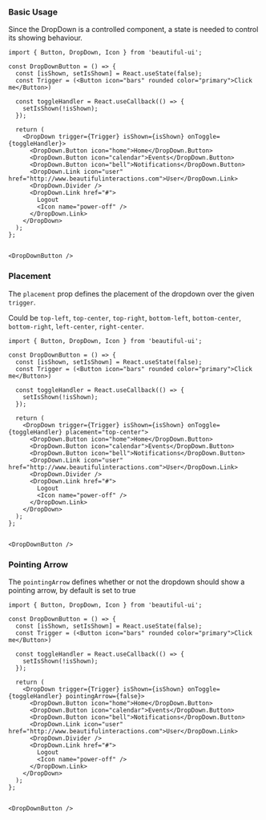 ### Basic Usage

Since the DropDown is a controlled component, a state is needed to control its showing behaviour.

```
import { Button, DropDown, Icon } from 'beautiful-ui'; 

const DropDownButton = () => {
  const [isShown, setIsShown] = React.useState(false); 
  const Trigger = (<Button icon="bars" rounded color="primary">Click me</Button>)
  
  const toggleHandler = React.useCallback(() => {
    setIsShown(!isShown);
  }); 
  
  return (
    <DropDown trigger={Trigger} isShown={isShown} onToggle={toggleHandler}>
      <DropDown.Button icon="home">Home</DropDown.Button>
      <DropDown.Button icon="calendar">Events</DropDown.Button>
      <DropDown.Button icon="bell">Notifications</DropDown.Button>
      <DropDown.Link icon="user" href="http://www.beautifulinteractions.com">User</DropDown.Link>
      <DropDown.Divider />
      <DropDown.Link href="#">
        Logout
        <Icon name="power-off" />
      </DropDown.Link>
    </DropDown>
  );
};


<DropDownButton />
```

### Placement

The `placement` prop defines the placement of the dropdown over the given `trigger`.

Could be `top-left`, `top-center`, `top-right`, `bottom-left`, `bottom-center`, `bottom-right`, `left-center`, `right-center`.

```
import { Button, DropDown, Icon } from 'beautiful-ui'; 

const DropDownButton = () => {
  const [isShown, setIsShown] = React.useState(false); 
  const Trigger = (<Button icon="bars" rounded color="primary">Click me</Button>)
  
  const toggleHandler = React.useCallback(() => {
    setIsShown(!isShown);
  }); 
  
  return (
    <DropDown trigger={Trigger} isShown={isShown} onToggle={toggleHandler} placement="top-center">
      <DropDown.Button icon="home">Home</DropDown.Button>
      <DropDown.Button icon="calendar">Events</DropDown.Button>
      <DropDown.Button icon="bell">Notifications</DropDown.Button>
      <DropDown.Link icon="user" href="http://www.beautifulinteractions.com">User</DropDown.Link>
      <DropDown.Divider />
      <DropDown.Link href="#">
        Logout
        <Icon name="power-off" />
      </DropDown.Link>
    </DropDown>
  );
};


<DropDownButton />
``` 

### Pointing Arrow

The `pointingArrow` defines whether or not the dropdown should show a pointing arrow, by default is set to true

```
import { Button, DropDown, Icon } from 'beautiful-ui'; 

const DropDownButton = () => {
  const [isShown, setIsShown] = React.useState(false); 
  const Trigger = (<Button icon="bars" rounded color="primary">Click me</Button>)
  
  const toggleHandler = React.useCallback(() => {
    setIsShown(!isShown);
  }); 
  
  return (
    <DropDown trigger={Trigger} isShown={isShown} onToggle={toggleHandler} pointingArrow={false}>
      <DropDown.Button icon="home">Home</DropDown.Button>
      <DropDown.Button icon="calendar">Events</DropDown.Button>
      <DropDown.Button icon="bell">Notifications</DropDown.Button>
      <DropDown.Link icon="user" href="http://www.beautifulinteractions.com">User</DropDown.Link>
      <DropDown.Divider />
      <DropDown.Link href="#">
        Logout
        <Icon name="power-off" />
      </DropDown.Link>
    </DropDown>
  );
};


<DropDownButton />
```
